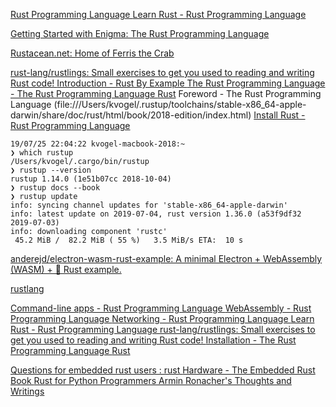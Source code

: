 

[Rust Programming Language ](https://www.rust-lang.org/)
[Learn Rust - Rust Programming Language ](https://www.rust-lang.org/learn)

[Getting Started with Enigma: The Rust Programming Language ](https://blog.enigma.co/getting-started-with-discovery-the-rust-programming-language-4d1e0b06de15)

[Rustacean.net: Home of Ferris the Crab ](https://www.rustacean.net/)


[rust-lang/rustlings: Small exercises to get you used to reading and writing Rust code! ](https://github.com/rust-lang/rustlings/)
[Introduction - Rust By Example ](https://doc.rust-lang.org/stable/rust-by-example/)
[The Rust Programming Language - The Rust Programming Language ](https://doc.rust-lang.org/book/)
[Rust](https://www.youtube.com/channel/UCaYhcUwRBNscFNUKTjgPFiA)
    Foreword - The Rust Programming Language (file:///Users/kvogel/.rustup/toolchains/stable-x86_64-apple-darwin/share/doc/rust/html/book/2018-edition/index.html)
[Install Rust - Rust Programming Language ](https://www.rust-lang.org/tools/install)


```
19/07/25 22:04:22 kvogel-macbook-2018:~ 
❯ which rustup
/Users/kvogel/.cargo/bin/rustup
❯ rustup --version
rustup 1.14.0 (1e51b07cc 2018-10-04)
❯ rustup docs --book
❯ rustup update
info: syncing channel updates for 'stable-x86_64-apple-darwin'
info: latest update on 2019-07-04, rust version 1.36.0 (a53f9df32 2019-07-03)
info: downloading component 'rustc'
 45.2 MiB /  82.2 MiB ( 55 %)   3.5 MiB/s ETA:  10 s                
```

[anderejd/electron-wasm-rust-example: A minimal Electron + WebAssembly (WASM) + 🦀 Rust example. ](https://github.com/anderejd/electron-wasm-rust-example)

[rustlang](https://www.google.com/search?q=rustlang&ie=UTF-8)

[Command-line apps - Rust Programming Language ](https://www.rust-lang.org/what/cli)
[WebAssembly - Rust Programming Language ](https://www.rust-lang.org/what/wasm)
[Networking - Rust Programming Language ](https://www.rust-lang.org/what/networking)
[Learn Rust - Rust Programming Language ](https://www.rust-lang.org/learn)
[rust-lang/rustlings: Small exercises to get you used to reading and writing Rust code! ](https://github.com/rust-lang/rustlings/)
[Installation - The Rust Programming Language ](https://doc.rust-lang.org/book/ch01-01-installation.html)
[Rust](https://www.youtube.com/channel/UCaYhcUwRBNscFNUKTjgPFiA/videos)

[Questions for embedded rust users : rust ](https://www.reddit.com/r/rust/comments/e5h69g/questions_for_embedded_rust_users/)
[Hardware - The Embedded Rust Book ](https://docs.rust-embedded.org/book/intro/hardware.html)
[Rust for Python Programmers  Armin Ronacher's Thoughts and Writings ](https://lucumr.pocoo.org/2015/5/27/rust-for-pythonistas/)
